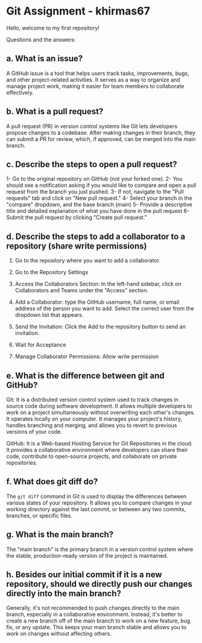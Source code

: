 # Git Assignment - khirmas67

Hello, welcome to my first repository!

Questions and the answers:

a. What is an issue?
--------------------
A GitHub issue is a tool that helps users track tasks, improvements, bugs, and other project-related activities. It serves as a way to organize and manage project work, making it easier for team members to collaborate effectively.


b. What is a pull request?
--------------------------
A pull request (PR) in version control systems like Git lets developers propose changes to a codebase. After making changes in their branch, they can submit a PR for review, which, if approved, can be merged into the main branch.


c. Describe the steps to open a pull request?
---------------------------------------------
1- Go to the original repository on GitHub (not your forked one).
2- You should see a notification asking if you would like to compare and open a pull request from the branch you just pushed.
3- If not, navigate to the "Pull requests" tab and click on "New pull request."
4- Select your branch in the "compare" dropdown, and the base branch (main)
5- Provide a descriptive title and detailed explanation of what you have done in the pull request 
6- Submit the pull request by clicking "Create pull request." 


 d. Describe the steps to add a collaborator to a repository (share write permissions)
--------------------------------------------------------------------------------------
1. Go to the repository where you want to add a collaborator.

2. Go to the Repository Settings

3. Access the Collaborators Section: In the left-hand sidebar, click on Collaborators and Teams under the "Access" section.

4. Add a Collaborator: type the GitHub username, full name, or email address of the person you want to add.
    Select the correct user from the dropdown list that appears.

5. Send the Invitation: Click the Add <username> to the repository button to send an invitation.

6. Wait for Acceptance

7. Manage Collaborator Permissions: Allow write permission

e. What is the difference between git and GitHub?
-------------------------------------------------
Git: It is a distributed version control system used to track changes in source code during software development. It allows multiple developers to work on a project simultaneously without overwriting each other's changes. It operates locally on your computer. It manages your project's history, handles branching and merging, and allows you to revert to previous versions of your code.

GitHub: It is a Web-based Hosting Service for Git Repositories in the cloud. It provides a collaborative environment where developers can share their code, contribute to open-source projects, and collaborate on private repositories.


f. What does git diff do?
-------------------------
The `git diff` command in Git is used to display the differences between various states of your repository. It allows you to compare changes in your working directory against the last commit, or between any two commits, branches, or specific files.


 g. What is the main branch?
----------------------------
The "main branch" is the primary branch in a version control system where the stable, production-ready version of the project is maintained.


 h. Besides our initial commit if it is a new repository, should we directly push our changes directly into the main branch?
-----------------------------------------------------------------------------------------------------------------------------
Generally, it's not recommended to push changes directly to the main branch, especially in a collaborative environment. Instead, it's better to create a new branch off of the main branch to work on a new feature, bug fix, or any update. This keeps your main branch stable and allows you to work on changes without affecting others.
    
